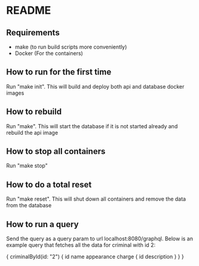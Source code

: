 # README

## Requirements

* make (to run build scripts more conveniently)
* Docker (For the containers)

## How to run for the first time

Run "make init". This will build and deploy both api and database docker images

## How to rebuild

Run "make". This will start the database if it is not started already and rebuild the api image

## How to stop all containers

Run "make stop"

## How to do a total reset

Run "make reset". This will shut down all containers and remove the data from the database

## How to run a query

Send the query as a query param to url localhost:8080/graphql. Below is an example query that fetches all the data for
 criminal with
 id 2:

{
	criminalById(id: "2") {
		id
		name
		appearance
		charge {
			id
			description
		}
	}
}